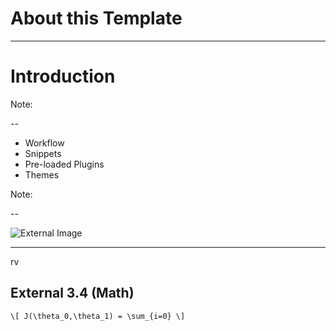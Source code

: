 
# About this Template

---

# Introduction

Note:

--

- Workflow <!-- .element: class="fragment"  -->
- Snippets <!-- .element: class="fragment" -->
- Pre-loaded Plugins <!-- .element: class="fragment" -->
- Themes <!-- .element: class="fragment"  -->

Note:

--

![External Image](https://s3.amazonaws.com/static.slid.es/logo/v2/slides-symbol-512x512.png)

---
rv
## External 3.4 (Math)

`\[ J(\theta_0,\theta_1) = \sum_{i=0} \]`
